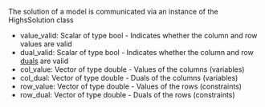 The solution of a model is communicated via an instance of the HighsSolution class

- value\_valid: Scalar of type bool - Indicates whether the column and row values are valid
- dual\_valid: Scalar of type bool - Indicates whether the column and row [duals](https://ergo-code.github.io/HiGHS/terminology.html#Dual-values) are valid
- col\_value: Vector of type double - Values of the columns (variables)
- col\_dual: Vector of type double - Duals of the columns (variables)
- row\_value: Vector of type double - Values of the rows (constraints)
- row\_dual: Vector of type double - Duals of the rows (constraints)
